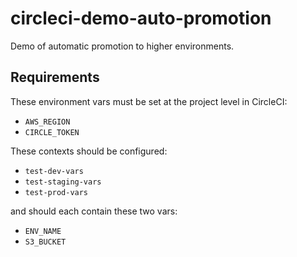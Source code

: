# circleci-demo-auto-promotion
Demo of automatic promotion to higher environments.

## Requirements

These environment vars must be set at the project level in CircleCI:

- `AWS_REGION`
- `CIRCLE_TOKEN`

These contexts should be configured:

- `test-dev-vars`
- `test-staging-vars`
- `test-prod-vars`

and should each contain these two vars:

- `ENV_NAME`
- `S3_BUCKET`